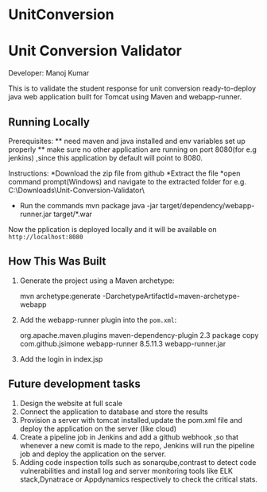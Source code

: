 # UnitConversion

# Unit Conversion Validator
Developer: Manoj Kumar

This is to validate the student response for unit conversion ready-to-deploy java web application built for Tomcat using Maven and webapp-runner.

## Running Locally
Prerequisites:
** need maven and java installed and env variables set up properly
** make sure no other application are running on port 8080(for e.g jenkins) ,since this application 
   by default will point to 8080.

Instructions:
*Download the zip file from github
*Extract the file
*open command prompt(Windows) and navigate to the extracted folder
 for e.g. C:\Downloads\Unit-Conversion-Validator\
* Run the commands
  mvn package
 java -jar target/dependency/webapp-runner.jar target/*.war

Now the pplication is deployed locally and it will be available on `http://localhost:8080`

## How This Was Built

1. Generate the project using a Maven archetype:

   mvn archetype:generate -DarchetypeArtifactId=maven-archetype-webapp

2. Add the webapp-runner plugin into the `pom.xml`:

   <build>
     <!-- ... -->
     <plugins>
       <!-- ... -->
       <plugin>
         <groupId>org.apache.maven.plugins</groupId>
         <artifactId>maven-dependency-plugin</artifactId>
         <version>2.3</version>
         <executions>
           <execution>
             <phase>package</phase>
             <goals><goal>copy</goal></goals>
             <configuration>
               <artifactItems>
                 <artifactItem>
                   <groupId>com.github.jsimone</groupId>
                   <artifactId>webapp-runner</artifactId>
                   <version>8.5.11.3</version>
                   <destFileName>webapp-runner.jar</destFileName>
                 </artifactItem>
               </artifactItems>
             </configuration>
           </execution>
         </executions>
       </plugin>
     </plugins>
   </build>

3. Add the login in index.jsp


## Future development tasks
1. Design the website at full scale
2. Connect the application to database and store the results
3. Provision a server with tomcat installed,update the pom.xml file and deploy the application on the server (like cloud)
4. Create a pipeline job in Jenkins and add a github webhook ,so that whenever a new comit is made to the repo,
   Jenkins will run the pipeline job and deploy the application on the server.
5. Adding code inspection tolls such as sonarqube,contrast to detect code vulnerabilities and install log and server monitoring
   tools like ELK stack,Dynatrace or Appdynamics respectively to check the critical stats.
